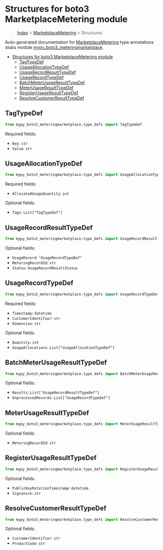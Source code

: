 # Structures for boto3 MarketplaceMetering module

> [Index](../index.md) > [MarketplaceMetering](./index.md) > Structures

Auto-generated documentation for [MarketplaceMetering](https://boto3.amazonaws.com/v1/documentation/api/latest/reference/services/meteringmarketplace.html#MarketplaceMetering)
type annotations stubs module [mypy_boto3_meteringmarketplace](https://pypi.org/project/mypy-boto3-meteringmarketplace/).

- [Structures for boto3 MarketplaceMetering module](#structures-for-boto3-marketplacemetering-module)
  - [TagTypeDef](#tagtypedef)
  - [UsageAllocationTypeDef](#usageallocationtypedef)
  - [UsageRecordResultTypeDef](#usagerecordresulttypedef)
  - [UsageRecordTypeDef](#usagerecordtypedef)
  - [BatchMeterUsageResultTypeDef](#batchmeterusageresulttypedef)
  - [MeterUsageResultTypeDef](#meterusageresulttypedef)
  - [RegisterUsageResultTypeDef](#registerusageresulttypedef)
  - [ResolveCustomerResultTypeDef](#resolvecustomerresulttypedef)

## TagTypeDef

```python
from mypy_boto3_meteringmarketplace.type_defs import TagTypeDef
```


Required fields:
- `Key`: `str`
- `Value`: `str`




## UsageAllocationTypeDef

```python
from mypy_boto3_meteringmarketplace.type_defs import UsageAllocationTypeDef
```


Required fields:
- `AllocatedUsageQuantity`: `int`



Optional fields:
- `Tags`: `List["TagTypeDef"]`


## UsageRecordResultTypeDef

```python
from mypy_boto3_meteringmarketplace.type_defs import UsageRecordResultTypeDef
```




Optional fields:
- `UsageRecord`: `"UsageRecordTypeDef"`
- `MeteringRecordId`: `str`
- `Status`: `UsageRecordResultStatus`


## UsageRecordTypeDef

```python
from mypy_boto3_meteringmarketplace.type_defs import UsageRecordTypeDef
```


Required fields:
- `Timestamp`: `datetime`
- `CustomerIdentifier`: `str`
- `Dimension`: `str`



Optional fields:
- `Quantity`: `int`
- `UsageAllocations`: `List["UsageAllocationTypeDef"]`


## BatchMeterUsageResultTypeDef

```python
from mypy_boto3_meteringmarketplace.type_defs import BatchMeterUsageResultTypeDef
```




Optional fields:
- `Results`: `List["UsageRecordResultTypeDef"]`
- `UnprocessedRecords`: `List["UsageRecordTypeDef"]`


## MeterUsageResultTypeDef

```python
from mypy_boto3_meteringmarketplace.type_defs import MeterUsageResultTypeDef
```




Optional fields:
- `MeteringRecordId`: `str`


## RegisterUsageResultTypeDef

```python
from mypy_boto3_meteringmarketplace.type_defs import RegisterUsageResultTypeDef
```




Optional fields:
- `PublicKeyRotationTimestamp`: `datetime`
- `Signature`: `str`


## ResolveCustomerResultTypeDef

```python
from mypy_boto3_meteringmarketplace.type_defs import ResolveCustomerResultTypeDef
```




Optional fields:
- `CustomerIdentifier`: `str`
- `ProductCode`: `str`

